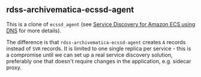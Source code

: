 ## rdss-archivematica-ecssd-agent

This is a clone of `ecssd_agent` (see [Service Discovery for Amazon ECS using DNS](https://aws.amazon.com/blogs/compute/service-discovery-for-amazon-ecs-using-dns/) for more details).

The difference is that `rdss-archivematica-ecssd-agent` creates `A` records instead of `SVR` records. It is limited to one single replica per service - this is a compromise until we can set up a real service discovery solution, preferably one that doesn't require changes in the application, e.g. sidecar proxy.
